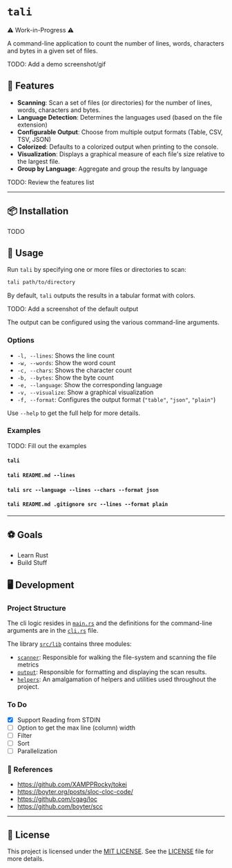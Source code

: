 # `tali`

⚠️ Work-in-Progress ⚠️

A command-line application to count the number of lines, words, characters and bytes in a given set of files.

TODO: Add a demo screenshot/gif

## 🌟 Features

- **Scanning**: Scan a set of files (or directories) for the number of lines, words, characters and bytes.
- **Language Detection**: Determines the languages used (based on the file extension)
- **Configurable Output**: Choose from multiple output formats (Table, CSV, TSV, JSON)
- **Colorized**: Defaults to a colorized output when printing to the console.
- **Visualization**: Displays a graphical measure of each file's size relative to the largest file.
- **Group by Language**: Aggregate and group the results by language

TODO: Review the features list

---

## 📦 Installation

TODO

## 📘 Usage

Run `tali` by specifying one or more files or directories to scan:

```sh
tali path/to/directory
```

By default, `tali` outputs the results in a tabular format with colors.

TODO: Add a screenshot of the default output

The output can be configured using the various command-line arguments.

### Options

- `-l, --lines`: Shows the line count
- `-w, --words`: Show the word count
- `-c, --chars`: Shows the character count
- `-b, --bytes`: Show the byte count
- `-e, --language`: Show the corresponding language
- `-v, --visualize`: Show a graphical visualization
- `-f, --format`: Configures the output format (`"table"`, `"json"`, `"plain"`)

Use `--help` to get the full help for more details.

### Examples

TODO: Fill out the examples

#### `tali`

#### `tali README.md --lines`

#### `tali src --language --lines --chars --format json`

#### `tali README.md .gitignore src --lines --format plain`

---

## ⚽ Goals

- Learn Rust
- Build Stuff

## 🖥️ Development

### Project Structure

The cli logic resides in [`main.rs`](./src/main.rs) and the definitions for the command-line arguments are in the [`cli.rs`](./src/cli.rs) file.

The library [`src/lib`](./src/lib/) contains three modules:
- [`scanner`](./src/lib/scanner/): Responsible for walking the file-system and scanning the file metrics
- [`output`](./src/lib/output/): Responsible for formatting and displaying the scan results.
- [`helpers`](./src/lib/helpers/): An amalgamation of helpers and utilities used throughout the project.

### To Do

- [x] Support Reading from STDIN
- [ ] Option to get the max line (column) width
- [ ] Filter
- [ ] Sort
- [ ] Parallelization

### 📕 References

- https://github.com/XAMPPRocky/tokei
- https://boyter.org/posts/sloc-cloc-code/
- https://github.com/cgag/loc
- https://github.com/boyter/scc

---

## 📄 License

This project is licensed under the [MIT LICENSE](./LICENSE). See the [LICENSE](./LICENSE) file for more details.
